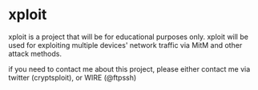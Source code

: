 # xploit
xploit is a project that will be for educational purposes only. xploit will be used for exploiting multiple devices' network traffic via MitM and other attack methods.

if you need to contact me about this project, please either contact me via twitter (cryptsploit), or WIRE (@ftpssh)
